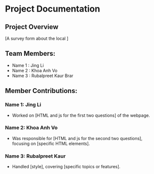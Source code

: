 # Project Documentation

## Project Overview

[A survey form about the local ]

## Team Members:

-   Name 1  : Jing Li 
-   Name 2  : Khoa Anh Vo
-   Name 3  : Rubalpreet Kaur Brar

## Member Contributions:

### Name 1: Jing Li

-   Worked on [HTML and js for the first two questions] of the webpage.

### Name 2: Khoa Anh Vo

-   Was responsible for [HTML and js for the second two questions], focusing on [specific HTML elements].

### Name 3: Rubalpreet Kaur

-   Handled [style], covering [specific topics or features].
